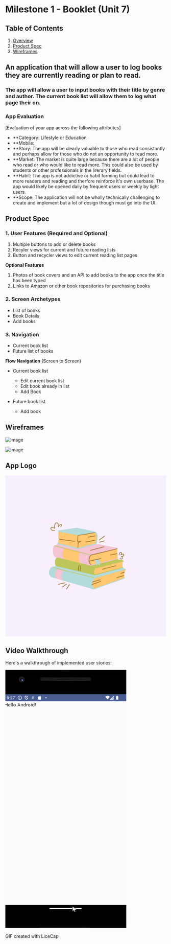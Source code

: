 # Milestone 1 - Booklet (Unit 7)

## Table of Contents

1. [Overview](#Overview)
1. [Product Spec](#Product-Spec)
1. [Wireframes](#Wireframes)

## An application that will allow a user to log books they are currently reading or plan to read.

### The app will allow a user to input books with their title by genre and author. The current book list will allow them to log what page their on.

### App Evaluation

[Evaluation of your app across the following attributes]
- **Category: Lifestyle or Education
- **Mobile:
- **Story: The app will be clearly valuable to those who read consistantly and perhaps allow for those who do not an opportunity to read more. 
- **Market: The market is quite large because there are a lot of people who read or who would like to read more. This could also be used by students or other professionals in the lirerary fields.
- **Habit: The app is not addictive or habit forming but could lead to more readers and reading and therfore reinforce it's own userbase. The app would likely be opened daily by frequent users or weekly by light users.
- **Scope: The application will not be wholly technically challenging to create and implement but a lot of design though must go into the UI.

## Product Spec

### 1. User Features (Required and Optional)



1. Multiple buttons to add or delete books
2. Recyler views for current and future reading lists
3. Button and recycler views to edit current reading list pages

**Optional Features**

1. Photos of book covers and an API to add books to the app once the title has been typed
2. Links to Amazon or other book repositories for purchasing books

### 2. Screen Archetypes

- List of books
- Book Details
- Add books

### 3. Navigation

- Current book list
- Future list of books

**Flow Navigation** (Screen to Screen)

- Current book list
  - Edit current book list
  - Edit book already in list
  - Add Book

- Future book list
  - Add book

## Wireframes

![image](https://github.com/Mobile-App-Dev-23/BookLet/assets/99769226/79605660-5f16-4b59-b458-a3c147b00387)

![image](https://github.com/Mobile-App-Dev-23/BookLet/assets/99769226/911e5876-11ca-45d1-8397-e8a42195695e)

## App Logo
![image](https://github.com/Mobile-App-Dev-23/BookLet/blob/main/logo.png?raw=true)

## Video Walkthrough

Here's a walkthrough of implemented user stories:

<img src='BookLet.gif' title='Video Walkthrough' width='' alt='Video Walkthrough' />

<!-- Replace this with whatever GIF tool you used! -->
GIF created with LiceCap 
<!-- Recommended tools:
[Kap](https://getkap.co/) for macOS
[ScreenToGif](https://www.screentogif.com/) for Windows
[peek](https://github.com/phw/peek) for Linux. -->
